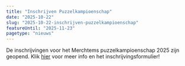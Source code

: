 ```yaml
---
title: "Inschrijven Puzzelkampioenschap"
date: "2025-10-22"
slug: "2025-10-22-inschrijven-puzzelkampioenschap"
featureUntil: "2025-11-23"
pagetype: "nieuws"
---
```


De inschrijvingen voor het Merchtems puzzelkampioenschap 2025 zijn geopend. Klik <a href="/activiteiten/2025-11-23-puzzelkampioenschap/">hier</a> voor meer info en het inschrijvingsformulier!
